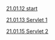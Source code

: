 [21.01.12 start](https://github.com/mina0502/Project/tree/master/JSP/Start)

[21.01.13 Servlet 1](https://github.com/mina0502/Project/tree/master/JSP/Servlet_1)

[21.01.15 Servlet 2](https://github.com/mina0502/Project/tree/master/JSP/Servlet_2)
